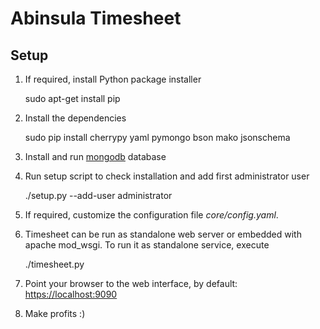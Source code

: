 Abinsula Timesheet
=========

Setup
-----


  1. If required, install Python package installer

        sudo apt-get install pip

  2. Install the dependencies

        sudo pip install cherrypy yaml pymongo bson mako jsonschema

  3. Install and run [mongodb](http://docs.mongodb.org/manual/installation/) database

  4. Run setup script to check installation and add first administrator user

        ./setup.py --add-user <username> <password> administrator

  5. If required, customize the configuration file _core/config.yaml_.

  6. Timesheet can be run as standalone web server or embedded with apache mod_wsgi. To run it as standalone service, execute

        ./timesheet.py

  7. Point your browser to the web interface, by default: [https://localhost:9090](https://localhost:9090)
  
  8. Make profits :)

